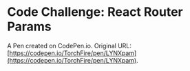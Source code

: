 # Code Challenge: React Router Params 

A Pen created on CodePen.io. Original URL: [https://codepen.io/TorchFire/pen/LYNXpam](https://codepen.io/TorchFire/pen/LYNXpam).



